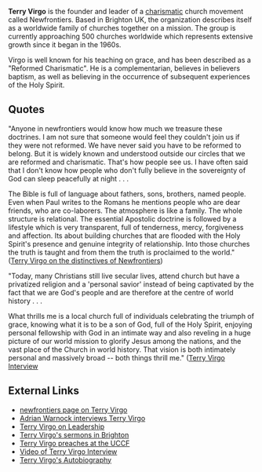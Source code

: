 **Terry Virgo** is the founder and leader of a
[charismatic](Charismatic "Charismatic") church movement called
Newfrontiers. Based in Brighton UK, the organization describes
itself as a worldwide family of churches together on a mission. The
group is currently approaching 500 churches worldwide which
represents extensive growth since it began in the 1960s.

Virgo is well known for his teaching on grace, and has been
described as a "Reformed Charismatic". He is a complementarian,
believes in believers baptism, as well as believing in the
occurrence of subsequent experiences of the Holy Spirit.



## Quotes

"Anyone in newfrontiers would know how much we treasure these
doctrines. I am not sure that someone would feel they couldn't join
us if they were not reformed. We have never said you have to be
reformed to belong. But it is widely known and understood outside
our circles that we are reformed and charismatic. That's how people
see us. I have often said that I don't know how people who don't
fully believe in the sovereignty of God can sleep peacefully at
night . . .

The Bible is full of language about fathers, sons, brothers, named
people. Even when Paul writes to the Romans he mentions people who
are dear friends, who are co-laborers. The atmosphere is like a
family. The whole structure is relational. The essential Apostolic
doctrine is followed by a lifestyle which is very transparent, full
of tenderness, mercy, forgiveness and affection. Its about building
churches that are flooded with the Holy Spirit's presence and
genuine integrity of relationship. Into those churches the truth is
taught and from them the truth is proclaimed to the world."
([Terry Virgo on the distinctives of Newfrontiers](http://adrianwarnock.com/2007/06/interview-terry-virgo-on-distinctives.htm))

"Today, many Christians still live secular lives, attend church but
have a privatized religion and a 'personal savior' instead of being
captivated by the fact that we are God's people and are therefore
at the centre of world history . . .

What thrills me is a local church full of individuals celebrating
the triumph of grace, knowing what it is to be a son of God, full
of the Holy Spirit, enjoying personal fellowship with God in an
intimate way and also reveling in a huge picture of our world
mission to glorify Jesus among the nations, and the vast place of
the Church in world history. That vision is both intimately
personal and massively broad -- both things thrill me."
([Terry Virgo Interview](http://adrianwarnock.com/2007/06/interview-terry-virgo-leader-of.htm)

## External Links

-   [newfrontiers page on Terry Virgo](http://www.newfrontiers.xtn.org/history/terryv/module_index.php?id=23)
-   [Adrian Warnock interviews Terry Virgo](http://adrianwarnock.com/2007/06/interview-terry-virgo-on-future.htm)
-   [Terry Virgo on Leadership](http://www.adrian.warnock.info/2006/07/toam-final-session-numbers-10-11-terry.htm)
-   [Terry Virgo's sermons in Brighton](http://www.cck.org.uk/Media/AllMedia.aspx?speaker=Terry%20Virgo)
-   [Terry Virgo preaches at the UCCF](http://www.uccf.org.uk/resources/general/forum2005/index.php)
-   [Video of Terry Virgo Interview](http://www.god.tv/godshop/index.php?main_page=product_info&products_id=197)
-   [Terry Virgo's Autobiography](http://www.amazon.com/No-Well-worn-Paths-Terry-Virgo/dp/0854769900)



